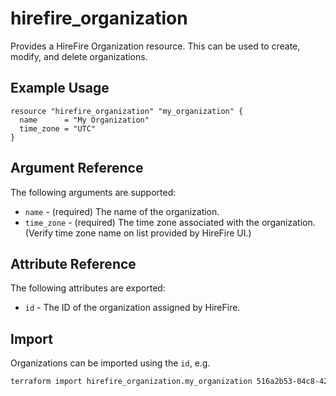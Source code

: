 # hirefire_organization

Provides a HireFire Organization resource. This can be used to create, modify,
and delete organizations.

## Example Usage

```hcl
resource "hirefire_organization" "my_organization" {
  name      = "My Organization"
  time_zone = "UTC"
}
```

## Argument Reference

The following arguments are supported:

- `name` - (required) The name of the organization.
- `time_zone` - (required) The time zone associated with the organization.
(Verify time zone name on list provided by HireFire UI.)

## Attribute Reference

The following attributes are exported:

- `id` - The ID of the organization assigned by HireFire.

## Import

Organizations can be imported using the `id`, e.g.

```bash
terraform import hirefire_organization.my_organization 516a2b53-04c8-424e-8533-99d47ef1f9bf
```

